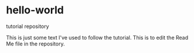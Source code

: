 # hello-world
tutorial repository

This is just some text I've used to follow the tutorial. 
This is to edit the Read Me file in the repository.

